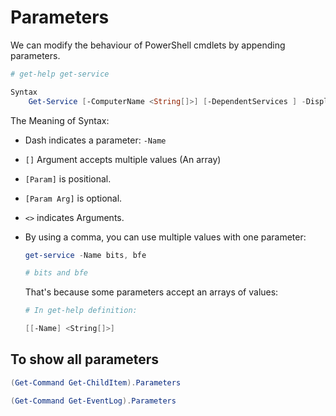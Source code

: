 # Parameters

We can modify the behaviour of PowerShell cmdlets by appending parameters.

```powershell
# get-help get-service

Syntax
    Get-Service [-ComputerName <String[]>] [-DependentServices ] -DisplayName <String[]> [-Exclude <String[]>] [-Include <String[]>] [-RequiredServices ] [<CommonParameters>]
```

The Meaning of Syntax:

* Dash indicates a parameter: `-Name`
* `[]` Argument accepts multiple values (An array)
* `[Param]` is positional.
* `[Param Arg]` is optional.
* `<>` indicates Arguments.
* By using a comma, you can use multiple values with one parameter:

    ```powershell
    get-service -Name bits, bfe

    # bits and bfe
    ```

    That's because some parameters accept an arrays of values:

    ```powershell
    # In get-help definition:

    [[-Name] <String[]>]
    ```

## To show all parameters

```powershell
(Get-Command Get-ChildItem).Parameters

(Get-Command Get-EventLog).Parameters
```